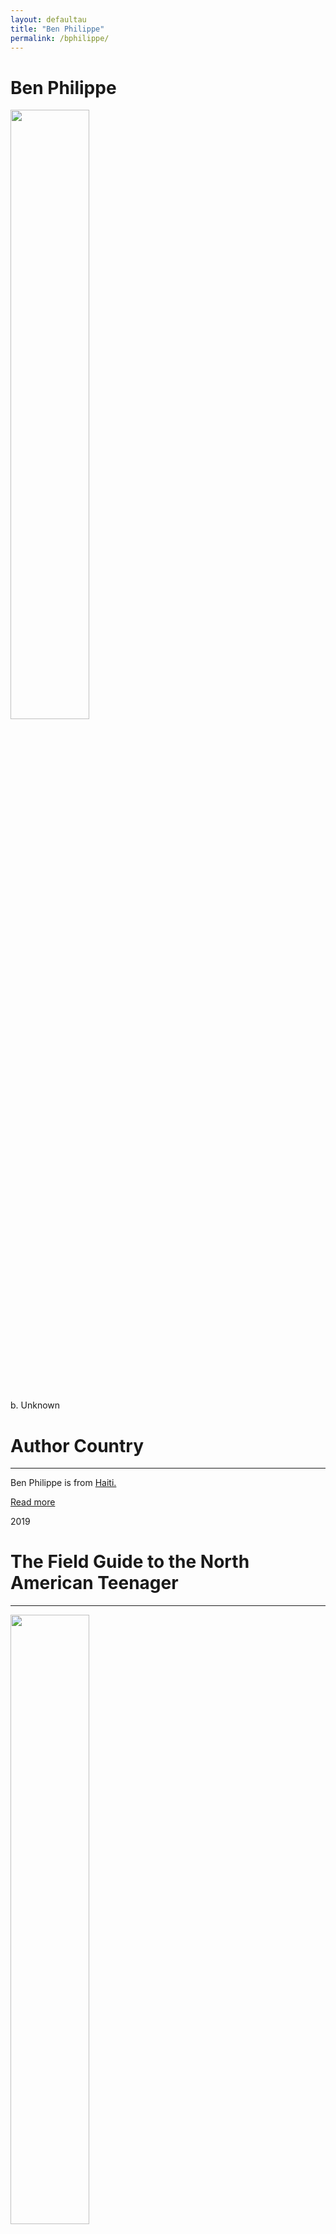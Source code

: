 ```yaml
---
layout: defaultau
title: "Ben Philippe"
permalink: /bphilippe/
---
```

<!-- partial:index.partial.html -->
<div class="content">
    <h1>Ben Philippe</h1>
    <div class="quote">
        <div><img src="https://i.harperapps.com/authors/48027/x500.JPG" height="50%" width = "50%" class="logo"></div>
    </div>
    <div class="timeline">
        <div style="padding-bottom:100px;"></div>
        <div class="block">
            <div class="date right"><p class="right">b. Unknown</p></div>
            <div class="dot"></div>
            <div class="left first">
            <div class="author_country">
                <h1>Author Country</h1><hr>
          <div class="aclocation">  <p>Ben Philippe is from <a href="{{ site.baseurl }}/5">Haiti.</a></p></div>
              <div class="acreadmore">  <a href="https://en.wikipedia.org/wiki/Ben_Philippe">Read more</a> </div>
            </div>
            </div>
        </div>
        <div class="block">
            <div class="date left"><p class="left">2019</p></div>
            <div class="dot"></div>
            <div class="right hide">
                <h1>The Field Guide to the North American Teenager</h1><hr>
                <p><img src="https://m.media-amazon.com/images/I/91TCO0GQgvL._SY522_.jpg" height="50%" width = "50%"></p>
                <p>
                Language: English<br/>
                Publisher: Balzer + Bray<br/>
                Pub_location: New York, NY, United States<br/>
                Genre: Fiction (Novel)<br/>
                Length: 384<br/>                   </p>
            </div>
        </div>
        <div class="block">
            <div class="date right"><p class="right">2020</p></div>
            <div class="dot"></div>
            <div class="right hide">
                <h1>Charming as a Verb</h1><hr>
                <p><img src="https://images-na.ssl-images-amazon.com/images/S/compressed.photo.goodreads.com/books/1582830300i/49867239.jpg" height="50%" width = "50%"></p>
                <p>
                Language: English<br/>
                Publisher: Balzer + Bray<br/>
                Pub_location: New York, NY, United States<br/>
                Genre: Fiction (Novel)<br/>
                Length: 328<br/>                   </p>
            </div>
        </div>
        <div class="block">
            <div class="date left"><p class="left">2021</p></div>
            <div class="dot"></div>
            <div class="right hide">
                <h1>Sure, I'll Be Your Black Friend: Notes From The Other Side Of The Fist Bump</h1><hr>
                <p><img src="https://images-na.ssl-images-amazon.com/images/S/compressed.photo.goodreads.com/books/1600876382i/54698705.jpg" height="50%" width = "50%"></p>
                <p>
                Language: English<br/>
                Publisher: Harper<br/>
                Pub_location: New York, NY, United States<br/>
                Genre: Fiction (Novel)<br/>
                Length: 320<br/>                   </p>
            </div>
        </div>
  <!-- partial -->
<script src='https://cdnjs.cloudflare.com/ajax/libs/jquery/3.1.1/jquery.min.js'></script><script  src="{{ site.baseurl }}/assets/js/authorscript.js"></script>

